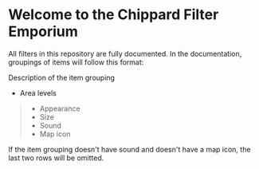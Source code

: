 # Welcome to the Chippard Filter Emporium

All filters in this repository are fully documented. In the documentation, groupings of items will follow this format:

Description of the item grouping
- Area levels
> - Appearance
> - Size
> - Sound
> - Map icon 

If the item grouping doesn't have sound and doesn't have a map icon, the last two rows will be omitted.